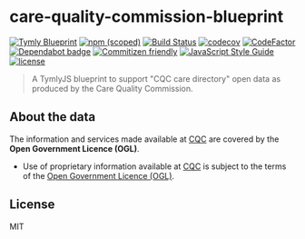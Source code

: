 # care-quality-commission-blueprint
[![Tymly Blueprint](https://img.shields.io/badge/tymly-blueprint-blue.svg)](https://tymly.io/)
[![npm (scoped)](https://img.shields.io/npm/v/@wmfs/care-quality-commission-blueprint.svg)](https://www.npmjs.com/package/@wmfs/care-quality-commission-blueprint)
[![Build Status](https://travis-ci.org/wmfs/care-quality-commission-blueprint.svg?branch=master)](https://travis-ci.org/wmfs/care-quality-commission-blueprint)
[![codecov](https://codecov.io/gh/wmfs/care-quality-commission-blueprint/branch/master/graph/badge.svg)](https://codecov.io/gh/wmfs/care-quality-commission-blueprint)
[![CodeFactor](https://www.codefactor.io/repository/github/wmfs/care-quality-commission-blueprint/badge)](https://www.codefactor.io/repository/github/wmfs/care-quality-commission-blueprint)
[![Dependabot badge](https://img.shields.io/badge/Dependabot-active-brightgreen.svg)](https://dependabot.com/)
[![Commitizen friendly](https://img.shields.io/badge/commitizen-friendly-brightgreen.svg)](http://commitizen.github.io/cz-cli/)
[![JavaScript Style Guide](https://img.shields.io/badge/code_style-standard-brightgreen.svg)](https://standardjs.com)
[![license](https://img.shields.io/github/license/mashape/apistatus.svg)](https://github.com/wmfs/tymly/blob/master/packages/pg-concat/LICENSE)

> A TymlyJS blueprint to support "CQC care directory" open data as produced by the Care Quality Commission.


## About the data

The information and services made available at [CQC](http://www.cqc.org.uk/about-us/transparency/using-cqc-data) are covered by the __Open Government Licence (OGL)__.

* Use of proprietary information available at [CQC](http://www.cqc.org.uk/about-us/transparency/using-cqc-data) is subject to the terms of the [Open Government Licence (OGL)](https://www.nationalarchives.gov.uk/doc/open-government-licence/version/).

## <a name="license"></a>License

MIT
